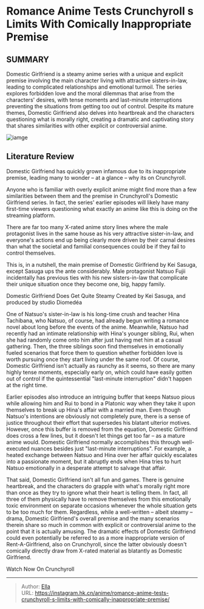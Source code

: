 # Romance Anime Tests Crunchyroll s Limits With Comically Inappropriate Premise


## SUMMARY 



  Domestic Girlfriend is a steamy anime series with a unique and explicit premise involving the main character living with attractive sisters-in-law, leading to complicated relationships and emotional turmoil.   The series explores forbidden love and the moral dilemmas that arise from the characters&#39; desires, with tense moments and last-minute interruptions preventing the situations from getting too out of control.   Despite its mature themes, Domestic Girlfriend also delves into heartbreak and the characters questioning what is morally right, creating a dramatic and captivating story that shares similarities with other explicit or controversial anime.  

![iamge](https://static1.srcdn.com/wordpress/wp-content/uploads/2023/12/domestic-girlfriend-key-anime-visual.jpg)

## Literature Review

Domestic Girlfriend has quickly grown infamous due to its inappropriate premise, leading many to wonder – at a glance – why its on Crunchyroll.




Anyone who is familiar with overly explicit anime might find more than a few similarities between them and the premise in Crunchyroll&#39;s Domestic Girlfriend series. In fact, the series&#39; earlier episodes will likely have many first-time viewers questioning what exactly an anime like this is doing on the streaming platform.




There are far too many X-rated anime story lines where the male protagonist lives in the same house as his very attractive sister-in-law, and everyone&#39;s actions end up being clearly more driven by their carnal desires than what the societal and familial consequences could be if they fail to control themselves.

          

This is, in a nutshell, the main premise of Domestic Girlfriend by Kei Sasuga, except Sasuga ups the ante considerably. Male protagonist Natsuo Fujii incidentally has previous ties with his new sisters-in-law that complicate their unique situation once they become one, big, happy family.


 Domestic Girlfriend Does Get Quite Steamy 
Created by Kei Sasuga, and produced by studio Diomedéa
          




One of Natsuo&#39;s sister-in-law is his long-time crush and teacher Hina Tachibana, who Natsuo, of course, had already begun writing a romance novel about long before the events of the anime. Meanwhile, Natsuo had recently had an intimate relationship with Hina&#39;s younger sibling, Rui, when she had randomly come onto him after just having met him at a casual gathering. Then, the three siblings soon find themselves in emotionally fueled scenarios that force them to question whether forbidden love is worth pursuing once they start living under the same roof. Of course, Domestic Girlfriend isn&#39;t actually as raunchy as it seems, so there are many highly tense moments, especially early on, which could have easily gotten out of control if the quintessential &#34;last-minute interruption&#34; didn&#39;t happen at the right time.

Earlier episodes also introduce an intriguing buffer that keeps Natsuo pious while allowing him and Rui to bond in a Platonic way when they take it upon themselves to break up Hina&#39;s affair with a married man. Even though Natsuo&#39;s intentions are obviously not completely pure, there is a sense of justice throughout their effort that supersedes his blatant ulterior motives. However, once this buffer is removed from the equation, Domestic Girlfriend does cross a few lines, but it doesn&#39;t let things get too far – as a mature anime would. Domestic Girlfriend normally accomplishes this through well-executed nuances besides just &#34;last-minute interruptions&#34;. For example, a heated exchange between Natsuo and Hina over her affair quickly escalates into a passionate moment, but it abruptly ends when Hina tries to hurt Natsuo emotionally in a desperate attempt to salvage that affair.




          

That said, Domestic Girlfriend isn&#39;t all fun and games. There is genuine heartbreak, and the characters do grapple with what&#39;s morally right more than once as they try to ignore what their heart is telling them. In fact, all three of them physically have to remove themselves from this emotionally toxic environment on separate occasions whenever the whole situation gets to be too much for them. Regardless, while a well-written – albeit steamy – drama, Domestic Girlfriend&#39;s overall premise and the many scenarios therein share so much in common with explicit or controversial anime to the point that it is actually amusing. The dramatic effects of Domestic Girlfriend could even potentially be referred to as a more inappropriate version of Rent-A-Girlfriend, also on Crunchyroll, since the latter obviously doesn&#39;t comically directly draw from X-rated material as blatantly as Domestic Girlfriend.




Watch Now On Crunchyroll



---

> Author: [Ella](https://instagram.hk.cn/)  
> URL: https://instagram.hk.cn/anime/romance-anime-tests-crunchyroll-s-limits-with-comically-inappropriate-premise/  

